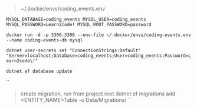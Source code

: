 > ~/.docker/envs/coding_events.env

``
MYSQL_DATABASE=coding_events
MYSQL_USER=coding_events
MYSQL_PASSWORD=Learn2code!
MYSQL_ROOT_PASSWORD=password
``

``
docker run -d -p 3306:3306 --env-file ~/.docker/envs/coding-events.env --name coding-events-db mysql
``

``
dotnet user-secrets set "ConnectionStrings:Default" "Server=localhost;Database=coding_events;User=coding_events;Password=Learn2code\!"
``

``
dotnet ef database update
``

``
> create migration, run from project root
dotnet ef migrations add <ENTITY_NAME>Table -o Data/Migrations/
``